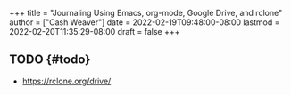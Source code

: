 +++
title = "Journaling Using Emacs, org-mode, Google Drive, and rclone"
author = ["Cash Weaver"]
date = 2022-02-19T09:48:00-08:00
lastmod = 2022-02-20T11:35:29-08:00
draft = false
+++

## TODO {#todo}

-   <https://rclone.org/drive/>

